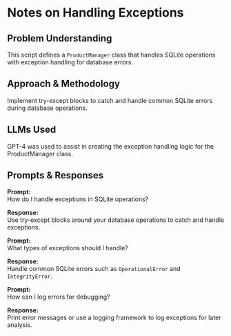 # Notes on Handling Exceptions

## Problem Understanding
This script defines a `ProductManager` class that handles SQLite operations with exception handling for database errors.

## Approach & Methodology
Implement try-except blocks to catch and handle common SQLite errors during database operations.

## LLMs Used
GPT-4 was used to assist in creating the exception handling logic for the ProductManager class.

## Prompts & Responses
**Prompt:**  
How do I handle exceptions in SQLite operations?

**Response:**  
Use try-except blocks around your database operations to catch and handle exceptions.

**Prompt:**  
What types of exceptions should I handle?

**Response:**  
Handle common SQLite errors such as `OperationalError` and `IntegrityError`.

**Prompt:**  
How can I log errors for debugging?

**Response:**  
Print error messages or use a logging framework to log exceptions for later analysis.
